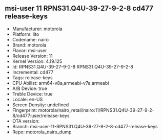 ## msi-user 11 RPNS31.Q4U-39-27-9-2-8 cd477 release-keys
- Manufacturer: motorola
- Platform: lito
- Codename: nairo
- Brand: motorola
- Flavor: msi-user
- Release Version: 11
- Kernel Version: 4.19.125
- Id: RPNS31.Q4U-39-27-9-2-8
RPNS31.Q4U-39-27-9-2-8
- Incremental: cd477
- Tags: release-keys
- CPU Abilist: arm64-v8a,armeabi-v7a,armeabi
- A/B Device: true
- Treble Device: true
- Locale: en-US
- Screen Density: undefined
- Fingerprint: motorola/nairo_retail/nairo:11/RPNS31.Q4U-39-27-9-2-8/cd477:user/release-keys
- OTA version: 
- Branch: msi-user-11-RPNS31.Q4U-39-27-9-2-8-cd477-release-keys
- Repo: motorola_nairo_dump
